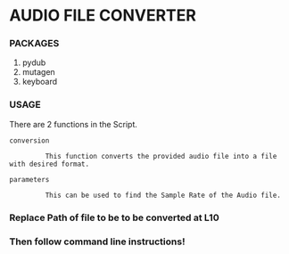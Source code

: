 # AUDIO FILE CONVERTER 

### PACKAGES
1. pydub
2. mutagen
3. keyboard

### USAGE
There are 2 functions in the Script.

    conversion

             This function converts the provided audio file into a file with desired format.

    parameters

             This can be used to find the Sample Rate of the Audio file.

### Replace Path of file to be to be converted at L10
### Then follow command line instructions!